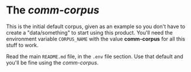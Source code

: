 # The *comm-corpus*

This is the initial default corpus, given as an example so you don't have to create a "data/something" to start using this product.
You'll need the environment variable `CORPUS_NAME` with the value **comm-corpus** for all this stuff to work.

Read the main `README.md` file, in the `.env` file section. Use that default and you'll be fine using the *comm-corpus*.